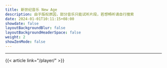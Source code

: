 ```yaml
---
title: 新世纪音乐 New Age
description: 由于版权原因，部分音乐只能试听片段，若想畅听请自行搜索
date: 2024-01-01T10:11:15+08:00
showdate: false
layoutBackgroundBlur: false
layoutBackgroundHeaderSpace: false
weight: 2
showZenMode: false
---
```

<link rel="stylesheet" href="https://cdn.jsdelivr.net/npm/aplayer/dist/APlayer.min.css">
<script src="https://cdn.jsdelivr.net/npm/aplayer/dist/APlayer.min.js"></script>
<script src="https://cdn.jsdelivr.net/npm/meting@2.0.1/dist/Meting.min.js"></script>
<script src="https://cdn.jsdelivr.net/npm/color-thief@2.2.5/js/color-thief.min.js"></script>
<span style="color:#111827">
<meting-js server="netease" type="playlist" id="9178337946" autoplay="true" listFolded="true"></meting-js>
</span><hr/>
{{< article link="/player/" >}}
